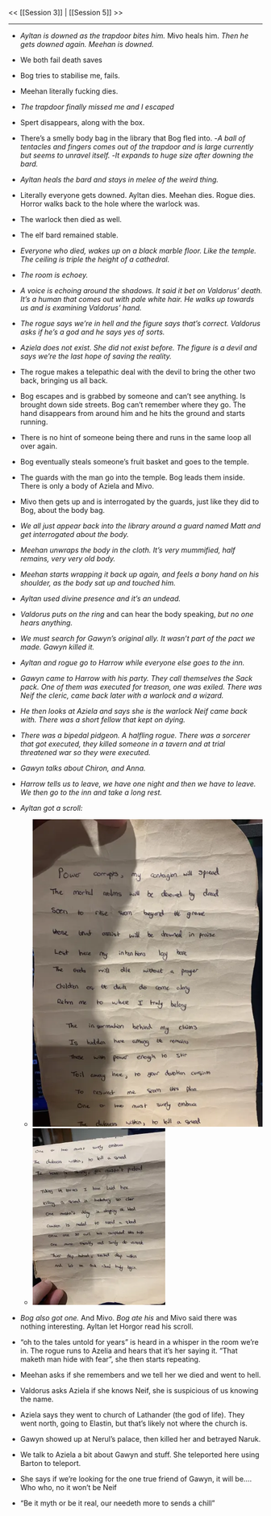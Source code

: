 << [[Session 3]] | [[Session 5]] >>

---

- _Ayltan is downed as the trapdoor bites him._ Mivo heals him. _Then he gets downed again. Meehan is downed._ 
- We both fail death saves
- Bog tries to stabilise me, fails. 
- Meehan literally fucking dies. 
- _The trapdoor finally missed me and I escaped_
- Spert disappears, along with the box. 
- There’s a smelly body bag in the library that Bog fled into. 
-_A ball of tentacles and fingers comes out of the trapdoor and is large currently but seems to unravel itself._
-_It expands to huge size after downing the bard._
- _Ayltan heals the bard and stays in melee of the weird thing._
- Literally everyone gets downed. Ayltan dies. Meehan dies. Rogue dies. Horror walks back to the hole where the warlock was. 
- The warlock then died as well. 
- The elf bard remained stable. 
- _Everyone who died, wakes up on a black marble floor. Like the temple. The ceiling is triple the height of a cathedral._
- _The room is echoey._ 
- _A voice is echoing around the shadows. It said it bet on Valdorus’ death. It’s a human that comes out with pale white hair. He walks up towards us and is examining Valdorus’ hand._
- _The rogue says we’re in hell and the figure says that’s correct. Valdorus asks if he’s a god and he says yes of sorts._
- _Aziela does not exist. She did not exist before. The figure is a devil and says we’re the last hope of saving the reality._
- The rogue makes a telepathic deal with the devil to bring the other two back, bringing us all back. 
- Bog escapes and is grabbed by someone and can’t see anything. Is brought down side streets. Bog can’t remember where they go. The hand disappears from around him and he hits the ground and starts running. 
- There is no hint of someone being there and runs in the same loop all over again.
- Bog eventually steals someone’s fruit basket and goes to the temple. 
- The guards with the man go into the temple. Bog leads them inside. There is only a body of Aziela and Mivo.
- Mivo then gets up and is interrogated by the guards, just like they did to Bog, about the body bag. 
- _We all just appear back into the library around a guard named Matt and get interrogated about the body._
- _Meehan unwraps the body in the cloth. It’s very mummified, half remains, very very old body._
- _Meehan starts wrapping it back up again, and feels a bony hand on his shoulder, as the body sat up and touched him._
- _Ayltan used divine presence and it’s an undead._
- _Valdorus puts on the ring_ and can hear the body speaking, _but no one hears anything._
- _We must search for Gawyn’s original ally. It wasn’t part of the pact we made. Gawyn killed it._
- _Ayltan and rogue go to Harrow while everyone else goes to the inn._
- _Gawyn came to Harrow with his party. They call themselves the Sack pack. One of them was executed for treason, one was exiled. There was Neif the cleric, came back later with a warlock and a wizard._
- _He then looks at Aziela and says she is the warlock Neif came back with. There was a short fellow that kept on dying._
- _There was a bipedal pidgeon. A halfling rogue. There was a sorcerer that got executed, they killed someone in a tavern and at trial threatened war so they were executed._
- _Gawyn talks about Chiron, and Anna._
- _Harrow tells us to leave, we have one night and then we have to leave. We then go to the inn and take a long rest._
- _Ayltan got a scroll:_
  - ![](images/S4I1.png)
  - ![](images/S4I2.png)

- _Bog also got one._ And Mivo. _Bog ate his_ and Mivo said there was nothing interesting. Ayltan let Horgor read his scroll. 
- “oh to the tales untold for years”  is heard in a whisper in the room we’re in. The rogue runs to Azelia and hears that it’s her saying it. “That maketh man hide with fear”, she then starts repeating. 
- Meehan asks if she remembers and we tell her we died and went to hell. 
- Valdorus asks Aziela if she knows Neif, she is suspicious of us knowing the name. 
- Aziela says they went to church of Lathander (the god of life). They went north, going to Elastin, but that’s likely not where the church is. 
- Gawyn showed up at Nerul’s palace, then killed her and betrayed Naruk. 
- We talk to Aziela a bit about Gawyn and stuff. She teleported here using Barton to teleport. 
- She says if we’re looking for the one true friend of Gawyn, it will be…. Who who, no it won’t be Neif
- “Be it myth or be it real, our needeth more to sends a chill”
